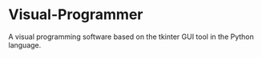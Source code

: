 # Visual-Programmer
A visual programming software based on the tkinter GUI tool in the Python language.
